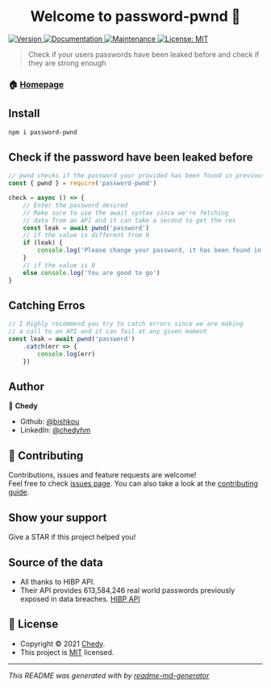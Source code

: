 <h1 align="center">Welcome to password-pwnd 👋</h1>
<p>
  <a href="https://www.npmjs.com/package/password-pwnd" target="_blank">
    <img alt="Version" src="https://img.shields.io/npm/v/password-pwnd.svg">
  </a>
  <a href="https://github.com/bishkou/password-checker#readme" target="_blank">
    <img alt="Documentation" src="https://img.shields.io/badge/documentation-yes-brightgreen.svg" />
  </a>
  <a href="https://github.com/bishkou/password-checker/graphs/commit-activity" target="_blank">
    <img alt="Maintenance" src="https://img.shields.io/badge/Maintained%3F-yes-green.svg" />
  </a>
  <a href="https://github.com/bishkou/password-checker/blob/master/LICENSE" target="_blank">
    <img alt="License: MIT" src="https://img.shields.io/github/license/bishkou/password-pwnd" />
  </a>
</p>

> Check if your users passwords have been leaked before and check if they are strong enough

### 🏠 [Homepage](https://github.com/bishkou/password-checker)

## Install

```sh
npm i password-pwnd
```

## Check if the password have been leaked before

```js
// pwnd checks if the password your provided has been found in previous leaks or not
const { pwnd } = require('password-pwnd')

check = async () => {
    // Enter the password desired
    // Make sure to use the await syntax since we're fetching
    // data from an API and it can take a second to get the res
    const leak = await pwnd('password')
    // if the value is different from 0
    if (leak) {
        console.log('Please change your password, it has been found in a previous leak')
    }
    // if the value is 0
    else console.log('You are good to go')
}

```
## Catching Erros
```js
// I Highly recommend you try to catch errors since we are making
// a call to an API and it can fail at any given moment
const leak = await pwnd('password')
    .catch(err => {
        console.log(err)
    })
```

## Author

👤 **Chedy**

* Github: [@bishkou](https://github.com/bishkou)
* LinkedIn: [@chedyhm](https://linkedin.com/in/chedyhm)

## 🤝 Contributing

Contributions, issues and feature requests are welcome!<br />Feel free to check [issues page](https://github.com/bishkou/password-checker/issues). You can also take a look at the [contributing guide](https://github.com/bishkou/password-checker/blob/master/CONTRIBUTING.md).

## Show your support

Give a STAR if this project helped you!

## Source of the data

* All thanks to HIBP API.
* Their API provides 613,584,246 real world passwords previously exposed in data breaches.
[HIBP API](https://haveibeenpwned.com/API/v3)
## 📝 License

* Copyright © 2021 [Chedy](https://github.com/bishkou).
* This project is [MIT](https://github.com/bishkou/password-checker/blob/master/LICENSE) licensed.

***
_This README was generated with by [readme-md-generator](https://github.com/kefranabg/readme-md-generator)_
